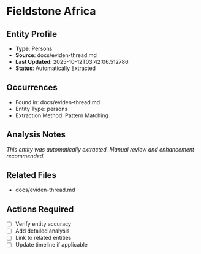 # Fieldstone Africa

## Entity Profile
- **Type**: Persons
- **Source**: docs/eviden-thread.md
- **Last Updated**: 2025-10-12T03:42:06.512786
- **Status**: Automatically Extracted

## Occurrences
- Found in: docs/eviden-thread.md
- Entity Type: persons
- Extraction Method: Pattern Matching

## Analysis Notes
*This entity was automatically extracted. Manual review and enhancement recommended.*

## Related Files
- docs/eviden-thread.md

## Actions Required
- [ ] Verify entity accuracy
- [ ] Add detailed analysis
- [ ] Link to related entities
- [ ] Update timeline if applicable
